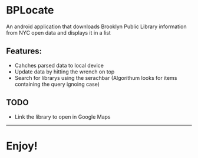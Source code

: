 # BPLocate
An android application that downloads Brooklyn Public Library information from NYC open data and displays it in a list

## Features:
* Cahches parsed data to local device
* Update data by hitting the wrench on top
* Search for librarys using the serachbar (Algorithum looks for items containing the query ignoing case)

## TODO
* Link the library to open in Google Maps

---
# Enjoy!
